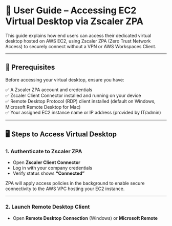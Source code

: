 # 📝 User Guide – Accessing EC2 Virtual Desktop via Zscaler ZPA

This guide explains how end users can access their dedicated virtual desktop hosted on AWS EC2, using Zscaler ZPA (Zero Trust Network Access) to securely connect without a VPN or AWS Workspaces Client.

---

## 🔑 Prerequisites

Before accessing your virtual desktop, ensure you have:

✅ A Zscaler ZPA account and credentials  
✅ Zscaler Client Connector installed and running on your device  
✅ Remote Desktop Protocol (RDP) client installed (default on Windows, Microsoft Remote Desktop for Mac)  
✅ Your assigned EC2 instance name or IP address (provided by IT/admin)  

---

## 🖥️ Steps to Access Virtual Desktop

### 1. **Authenticate to Zscaler ZPA**

- Open **Zscaler Client Connector**
- Log in with your company credentials
- Verify status shows **“Connected”**

ZPA will apply access policies in the background to enable secure connectivity to the AWS VPC hosting your EC2 instance.

---

### 2. **Launch Remote Desktop Client**

- Open **Remote Desktop Connection** (Windows) or **Microsoft Remote Desktop** (Mac)
- Enter the **hostname or IP address of your EC2 instance** in the computer field
- Click **Connect**

📝 *Tip: Use the fully qualified domain name (FQDN) if DNS resolution is required via ZPA.*

---

### 3. **Authenticate with EC2 Credentials**

When prompted:

- Enter your assigned **username** and **password** for the EC2 instance
- Click **OK** to initiate the session

⚠️ If you see a security certificate warning, click **Yes** to continue.

---

## 🚩 Troubleshooting

| Issue                                 | Solution                                   |
|--------------------------------------|-------------------------------------------|
| Can’t connect to EC2                  | Ensure Zscaler Client Connector shows “Connected”; verify you’re logged into ZPA |
| RDP timeout or unreachable            | Confirm EC2 instance is running; check hostname/IP; contact admin |
| Invalid credentials                   | Check with IT to reset your EC2 password   |

---

## 📝 Notes

- No VPN client is required; access is securely tunneled via Zscaler ZPA
- You do **not** need the AWS Workspaces client for this environment
- If you switch devices, ensure Zscaler Client Connector is installed and configured


